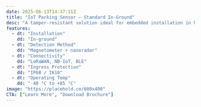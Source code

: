 ```yaml
---
date: 2025-06-13T14:37:11Z
title: "IoT Parking Sensor – Standard In-Ground"
desc: "A tamper-resistant solution ideal for embedded installation in highly regulated or vandal-prone environments."
features:
  - dt: "Installation"
    dd: "In-ground"
  - dt: "Detection Method"
    dd: "Magnetometer + nanoradar"
  - dt: "Connectivity"
    dd: "LoRaWAN, NB-IoT, BLE"
  - dt: "Ingress Protection"
    dd: "IP68 / IK10"
  - dt: "Operating Temp"
    dd: "-40 °C to +85 °C"
image: "https://placehold.co/600x400"
CTA: ["Learn More", "Download Brochure"]
---
```


